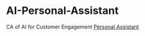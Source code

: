 # AI-Personal-Assistant
CA of AI for Customer Engagement
[Personal Assistant](https://peterma.github.io/AI-Personal-Assistant/dashboard.html)
